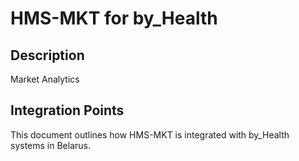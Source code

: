# HMS-MKT for by_Health

## Description

Market Analytics

## Integration Points

This document outlines how HMS-MKT is integrated with by_Health systems in Belarus.
